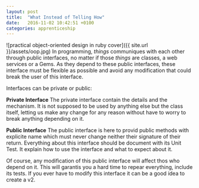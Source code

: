 ```yaml
---
layout: post
title:  "What Instead of Telling How"
date:   2016-11-02 10:42:51 +0100
categories: apprenticeship
---
```

![practical object-oriented design in ruby cover]({{ site.url }}/assets/oop.jpg)
In programming, *things* communiques with each other through public interfaces,
no matter if those *things* are classes, a web services or a Gems. As they
depend to these public interfaces, these interface must be flexible as possible
and avoid any modification that could break the user of this interface.

Interfaces can be private or public:

**Private Interface**
The private interface contain the details and the mechanism. It is not supposed
to be used by anything else but the class itself, letting us make any change for
any reason without have to worry to break anything depending on it.

**Public Interface**
The public interface is here to provid public methods with explicite name which
must never change neither their signature of their return. Everything about this
interface should be document with its Unit Test. It explain how to use
the interface and what to expect about it.

Of course, any modification of this public interface will affect thos who depend
on it. This will garantis you a hard time to repear everything, include its tests.
If you ever have to modify this interface it can be a good idea to create a v2.
